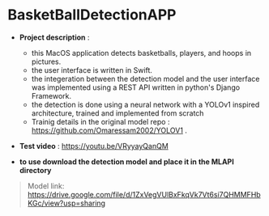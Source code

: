 # BasketBallDetectionAPP

- **Project description** :
  - this MacOS application detects basketballs, players, and hoops in pictures.
  - the user interface is written in Swift.
  - the integeration between the detection model and the user interface was implemented using a REST API written in python's Django Framework.
  - the detection is done using a neural network with a YOLOv1 inspired architecture, trained and implemented  from scratch
  - Trainig details in the original model repo : https://github.com/Omaressam2002/YOLOV1 .

- **Test video** : https://youtu.be/VRyyayQanQM

- **to use download the detection model and place it in the MLAPI directory**

>Model link: https://drive.google.com/file/d/1ZxVegVUlBxFkqVk7Vt6si7QHMMFHbKGc/view?usp=sharing
